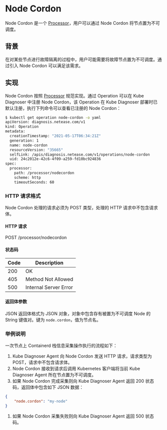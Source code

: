 # Node Cordon

Node Cordon 是一个 [Processor](../architecture/processor.md)，用户可以通过 Node Cordon 将节点置为不可调度。

## 背景

在对某些节点进行故障隔离的过程中，用户可能需要将故障节点置为不可调度。通过引入 Node Cordon 可以满足该需求。

## 实现

Node Cordon 按照 [Processor](../architecture/processor.md) 规范实现。通过 Operation 可以在 Kube Diagnoser 中注册 Node Cordon，该 Operation 在 Kube Diagnoser 部署时已默认注册，执行下列命令可以查看已注册的 Node Cordon：

```bash
$ kubectl get operation node-cordon -o yaml
apiVersion: diagnosis.netease.com/v1
kind: Operation
metadata:
  creationTimestamp: "2021-05-17T06:34:21Z"
  generation: 1
  name: node-cordon
  resourceVersion: "35665"
  selfLink: /apis/diagnosis.netease.com/v1/operations/node-cordon
  uid: 24c2012e-42c6-4f09-a259-fd10bc924836
spec:
  processor:
    path: /processor/nodecordon
    scheme: http
    timeoutSeconds: 60
```

### HTTP 请求格式

Node Cordon 处理的请求必须为 POST 类型，处理的 HTTP 请求中不包含请求体。

#### HTTP 请求

POST /processor/nodecordon

#### 状态码

| Code | Description |
|-|-|
| 200 | OK |
| 405 | Method Not Allowed |
| 500 | Internal Server Error |

#### 返回体参数

JSON 返回体格式为 JSON 对象，对象中包含存有被置为不可调度 Node 的 String 键值对。键为 `node.cordon`，值为节点名。

### 举例说明

一次节点上 Containerd 栈信息采集操作执行的流程如下：

1. Kube Diagnoser Agent 向 Node Cordon 发送 HTTP 请求，请求类型为 POST，请求中不包含请求体。
1. Node Cordon 接收到请求后调用 Kubernetes 客户端将当前 Kube Diagnoser Agent 所在节点置为不可调度。
1. 如果 Node Cordon 完成采集则向 Kube Diagnoser Agent 返回 200 状态码，返回体中包含如下 JSON 数据：

```json
{
    "node.cordon": "my-node"
}
```

1. 如果 Node Cordon 采集失败则向 Kube Diagnoser Agent 返回 500 状态码。
